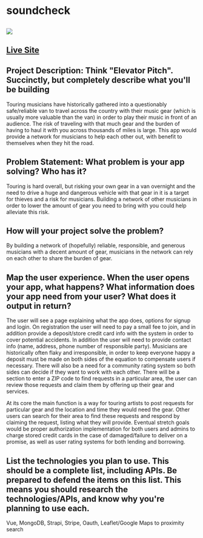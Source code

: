 # soundcheck

## ![](https://i.imgur.com/ooyql8s.png)

## [Live Site](https://soundcheckmvp.firebaseapp.com/#/)

## Project Description: Think "Elevator Pitch". Succinctly, but completely describe what you'll be building

Touring musicians have historically gathered into a questionably safe/reliable van to travel across the country with their music gear (which is usually more valuable than the van) in order to play their music in front of an audience. The risk of traveling with that much gear and the burden of having to haul it with you across thousands of miles is large. This app would provide a network for musicians to help each other out, with benefit to themselves when they hit the road.


## Problem Statement: What problem is your app solving? Who has it?

Touring is hard overall, but risking your own gear in a van overnight and the need to drive a huge and dangerous vehicle with that gear in it is a target for thieves and a risk for musicians. Building a network of other musicians in order to lower the amount of gear you need to bring with you could help alleviate this risk.


## How will your project solve the problem?

By building a network of (hopefully) reliable, responsible, and generous musicians with a decent amount of gear, musicians in the network can rely on each other to share the burden of gear.


## Map the user experience. When the user opens your app, what happens? What information does your app need from your user? What does it output in return?

The user will see a page explaining what the app does, options for signup and login. On registration the user will need to pay a small fee to join, and in addition provide a deposit/store credit card info with the system in order to cover potential accidents. In addition the user will need to provide contact info (name, address, phone number of responsible party). Musicians are historically often flaky and irresponsible, in order to keep everyone happy a deposit must be made on both sides of the equation to compensate users if necessary. There will also be a need for a community rating system so both sides can decide if they want to work with each other. There will be a section to enter a ZIP code to find requests in a particular area, the user can review those requests and claim them by offering up their gear and services.

At its core the main function is a way for touring artists to post requests for particular gear and the location and time they would need the gear. Other users can search for their area to find these requests and respond by claiming the request, listing what they will provide. Eventual stretch goals would be proper authorization implementation for both users and admins to charge stored credit cards in the case of damaged/failure to deliver on a promise, as well as user rating systems for both lending and borrowing.


## List the technologies you plan to use. This should be a complete list, including APIs. Be prepared to defend the items on this list. This means you should research the technologies/APIs, and know why you're planning to use each.

Vue, MongoDB, Strapi, Stripe, Oauth, Leaflet/Google Maps to proximity search
